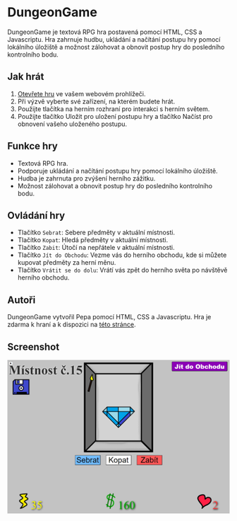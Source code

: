 # DungeonGame
DungeonGame je textová RPG hra postavená pomocí HTML, CSS a Javascriptu. Hra zahrnuje hudbu, ukládání a načítání postupu hry pomocí lokálního úložiště a možnost zálohovat a obnovit postup hry do posledního kontrolního bodu.

## Jak hrát
1. <a href="https://fryerzabijak.github.io/DungeonGame/" target="_blank">Otevřete hru</a> ve vašem webovém prohlížeči.
2. Při výzvě vyberte své zařízení, na kterém budete hrát.
3. Použijte tlačítka na herním rozhraní pro interakci s herním světem.
4. Použijte tlačítko Uložit pro uložení postupu hry a tlačítko Načíst pro obnovení vašeho uloženého postupu.

## Funkce hry
- Textová RPG hra.
- Podporuje ukládání a načítání postupu hry pomocí lokálního úložiště.
- Hudba je zahrnuta pro zvýšení herního zážitku.
- Možnost zálohovat a obnovit postup hry do posledního kontrolního bodu.

## Ovládání hry
- Tlačítko `Sebrat`: Sebere předměty v aktuální místnosti.
- Tlačítko `Kopat`: Hledá předměty v aktuální místnosti.
- Tlačítko `Zabit`: Útočí na nepřátele v aktuální místnosti.
- Tlačítko `Jít do Obchodu`: Vezme vás do herního obchodu, kde si můžete kupovat předměty za herní měnu.
- Tlačítko `Vrátit se do dolu`: Vrátí vás zpět do herního světa po návštěvě herního obchodu.

## Autoři
DungeonGame vytvořil Pepa pomocí HTML, CSS a Javascriptu. Hra je zdarma k hraní a k dispozici na [této stránce](https://pepamraz.github.io/DungeonGame/).

## Screenshot
![Screenshot hry DungeonGame](https://raw.githubusercontent.com/FryerZabijak/DungeonGame/main/fryerzabijak.github.io_DungeonGame.png)
